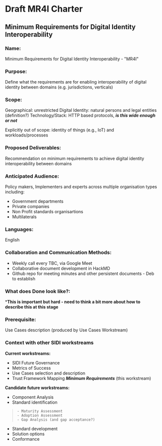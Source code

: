 # Draft MR4I Charter

## Minimum Requirements for Digital Identity Interoperability

### Name: 
Minimum Requirements for Digital Identity Interoperability - "MR4I"

### Purpose: 
Define what the requirements are for enabling interoperability of digital identity between domains (e.g. jurisdictions, verticals)

### Scope: 
Geographical: unrestricted
Digital Identity: natural persons and legal entities (definition?)
Technology/Stack: HTTP based protocols, ***is this wide enough or not***

Explicitly out of scope: identity of things (e.g., IoT) and workloads/processes

### Proposed Deliverables: 
Recommendation on minimum requirements to achieve digital identity interoperability between domains

### Anticipated Audience: 
Policy makers, Implementers and experts across multiple organisation types including:
- Government departments
- Private companies
- Non Profit standards organisartions
- Multilaterals

### Languages: 
English

### Collaboration and Communication Methods: 
* Weekly call every TBC, via Google Meet
* Collaborative document development in HackMD
* Github repo for meeting minutes and other persistent documents - Deb to establish
    
### What does Done look like?:
***This is important but hard - need to think a bit more about how to describe this at this stage**

### Prerequisite: 
Use Cases description (produced by Use Cases Workstream)

### Context with other SIDI workstreams
__Current workstreams:__
- SIDI Future Governance 
- Metrics of Success 
- Use Cases selection and description 
- Trust Framework Mapping 
 ***Minimum Requirements*** (this workstream)

__Candidate future workstreams:__
- Component Analysis
- Standard identification
>     - Maturity Assessment
>     - Adoption Assessment
>     - Gap Analysis (and gap acceptance?)
- Standard development
- Solution options
- Conformance



